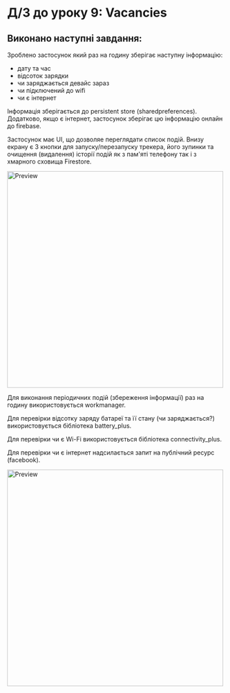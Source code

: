 # Д/З до уроку 9: Vacancies

## Виконано наступні завдання:
Зроблено застосунок який раз на годину зберігає наступну інформацію:
- дату та час
- відсоток зарядки
- чи заряджається девайс зараз
- чи підключений до wifi
- чи є інтернет

Інформація зберігається до persistent store (sharedpreferences). Додатково, якщо є інтернет, застосунок зберігає цю інформацію онлайн до firebase.

Застосунок має UI, що дозволяе переглядати список подій. Внизу екрану є 3 кнопки для запуску/перезапуску трекера, його зупинки та очищення (видалення) історії подій як з пам'яті телефону так і з хмарного сховища Firestore.
<p float="left">
    <img src="https://user-images.githubusercontent.com/101039162/207276086-d027d856-d013-4e3c-9b8e-7700d0f5668c.jpg" alt="Preview" height="500px"/>
</p>

Для виконання періодичних подій (збереження інформації) раз на годину використовується workmanager.

Для перевірки відсотку заряду батареї та її стану (чи заряджається?) використовується бібліотека battery_plus.

Для перевірки чи є Wi-Fi використовується бібліотека connectivity_plus.

Для перевірки чи є інтернет надсилається запит на публічний ресурс (facebook).

<p float="left">
    <img src="https://user-images.githubusercontent.com/101039162/207276750-b170758e-6e4e-4f55-8c6d-b4adb9e8217d.jpg" alt="Preview" height="500px"/>
</p>
